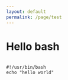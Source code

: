 ```yaml
---
layout: default
permalink: /page/test
---
```


# Hello bash
  
<code>
#!/usr/bin/bash
echo "hello world"
</code>
